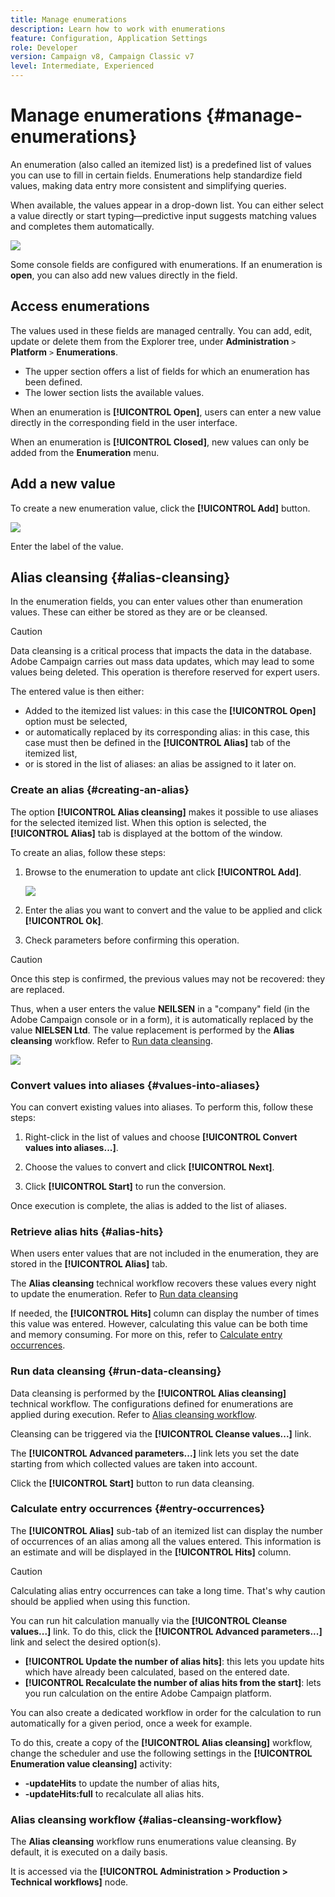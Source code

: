 ```yaml
---
title: Manage enumerations
description: Learn how to work with enumerations
feature: Configuration, Application Settings
role: Developer
version: Campaign v8, Campaign Classic v7
level: Intermediate, Experienced
---
```

# Manage enumerations {#manage-enumerations}

An enumeration (also called an itemized list) is a predefined list of values you can use to fill in certain fields. Enumerations help standardize field values, making data entry more consistent and simplifying queries.

When available, the values appear in a drop-down list. You can either select a value directly or start typing—predictive input suggests matching values and completes them automatically.

![](assets/enum_values.png)

Some console fields are configured with enumerations. If an enumeration is **open**, you can also add new values directly in the field.

## Access enumerations

The values used in these fields are managed centrally. You can add, edit, update or delete them from the Explorer tree, under **Administration** `>` **Platform** `>` **Enumerations**.

* The upper section offers a list of fields for which an enumeration has been defined.
* The lower section lists the available values.

When an enumeration is **[!UICONTROL Open]**, users can enter a new value directly in the corresponding field in the user interface. 

When an enumeration is  **[!UICONTROL Closed]**, new values can only be added from the **Enumeration** menu.

## Add a new value

To create a new enumeration value, click the **[!UICONTROL Add]** button.

![](assets/enumeration_screen.png)

Enter the label of the value.


## Alias cleansing {#alias-cleansing}

In the enumeration fields, you can enter values other than enumeration values. These can either be stored as they are or be cleansed.

>[!CAUTION]
>
>Data cleansing is a critical process that impacts the data in the database. Adobe Campaign carries out mass data updates, which may lead to some values being deleted. This operation is therefore reserved for expert users.

The entered value is then either:

* Added to the itemized list values: in this case the **[!UICONTROL Open]** option must be selected,
* or automatically replaced by its corresponding alias: in this case, this case must then be defined in the **[!UICONTROL Alias]** tab of the itemized list,
* or is stored in the list of aliases: an alias be assigned to it later on.

### Create an alias {#creating-an-alias}

The option **[!UICONTROL Alias cleansing]** makes it possible to use aliases for the selected itemized list. When this option is selected, the **[!UICONTROL Alias]** tab is displayed at the bottom of the window. 

To create an alias, follow these steps:

1. Browse to the enumeration to update ant click **[!UICONTROL Add]**.

    ![](assets/enumeration_alias_create.png)

1. Enter the alias you want to convert and the value to be applied and click **[!UICONTROL Ok]**.

1. Check parameters before confirming this operation.

>[!CAUTION]
>
>Once this step is confirmed, the previous values may not be recovered: they are replaced.

Thus, when a user enters the value **NEILSEN** in a "company" field (in the Adobe Campaign console or in a form), it is automatically replaced by the value **NIELSEN Ltd**. The value replacement is performed by the **Alias cleansing** workflow. Refer to [Run data cleansing](#running-data-cleansing).

![](assets/enumeration_alias_use.png)

### Convert values into aliases {#values-into-aliases}

You can convert existing values into aliases. To perform this, follow these steps:

1. Right-click in the list of values and choose **[!UICONTROL Convert values into aliases...]**. 

1. Choose the values to convert and click **[!UICONTROL Next]**.

1. Click **[!UICONTROL Start]** to run the conversion.

Once execution is complete, the alias is added to the list of aliases.

### Retrieve alias hits {#alias-hits}

When users enter values that are not included in the enumeration, they are stored in the **[!UICONTROL Alias]** tab.

The **Alias cleansing** technical workflow recovers these values every night to update the enumeration. Refer to [Run data cleansing](#running-data-cleansing)

If needed, the **[!UICONTROL Hits]** column can display the number of times this value was entered. However, calculating this value can be both time and memory consuming. For more on this, refer to [Calculate entry occurrences](#calculating-entry-occurrences).

### Run data cleansing {#run-data-cleansing}

Data cleansing is performed by the **[!UICONTROL Alias cleansing]** technical workflow. The configurations defined for enumerations are applied during execution. Refer to [Alias cleansing workflow](#alias-cleansing-workflow).

Cleansing can be triggered via the **[!UICONTROL Cleanse values...]** link.

The **[!UICONTROL Advanced parameters...]** link lets you set the date starting from which collected values are taken into account.

Click the **[!UICONTROL Start]** button to run data cleansing.

### Calculate entry occurrences {#entry-occurrences}

The **[!UICONTROL Alias]** sub-tab of an itemized list can display the number of occurrences of an alias among all the values entered. This information is an estimate and will be displayed in the **[!UICONTROL Hits]** column.

>[!CAUTION]
>
>Calculating alias entry occurrences can take a long time. That's why caution should be applied when using this function.

You can run hit calculation manually via the **[!UICONTROL Cleanse values...]** link. To do this, click the **[!UICONTROL Advanced parameters...]** link and select the desired option(s).

* **[!UICONTROL Update the number of alias hits]**: this lets you update hits which have already been calculated, based on the entered date.
* **[!UICONTROL Recalculate the number of alias hits from the start]**: lets you run calculation on the entire Adobe Campaign platform.

You can also create a dedicated workflow in order for the calculation to run automatically for a given period, once a week for example.

To do this, create a copy of the **[!UICONTROL Alias cleansing]** workflow, change the scheduler and use the following settings in the **[!UICONTROL Enumeration value cleansing]** activity:

* **-updateHits** to update the number of alias hits,
* **-updateHits:full** to recalculate all alias hits.

### Alias cleansing workflow {#alias-cleansing-workflow}

The **Alias cleansing** workflow runs enumerations value cleansing. By default, it is executed on a daily basis.

It is accessed via the **[!UICONTROL Administration > Production > Technical workflows]** node.


